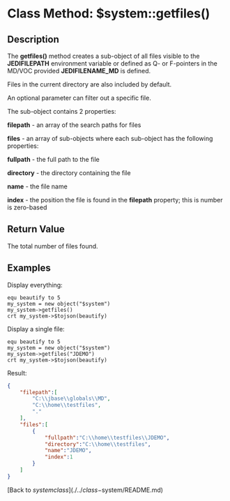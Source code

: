 # Class Method: $system::getfiles()

<PageHeader />

## Description

The **getfiles()** method creates a sub-object of all files visible to the **JEDIFILEPATH** environment variable or defined as Q- or F-pointers in the MD/VOC provided **JEDIFILENAME\_MD** is defined.

Files in the current directory are also included by default.

An optional parameter can filter out a specific file.

The sub-object contains 2 properties:

**filepath** - an array of the search paths for files

**files** - an array of sub-objects where each sub-object has the following properties:

**fullpath** - the full path to the file

**directory** - the directory containing the file

**name** - the file name

**index** - the position the file is found in the **filepath** property; this is number is zero-based

## Return Value

The total number of files found.

## Examples

Display everything:

```
equ beautify to 5
my_system = new object("$system")
my_system->getfiles()
crt my_system->$tojson(beautify)
```

Display a single file:

```
equ beautify to 5
my_system = new object("$system")
my_system->getfiles("JDEMO")
crt my_system->$tojson(beautify)
```

Result:

```json
{
    "filepath":[
        "C:\\jbase\\globals\\MD",
        "C:\\home\\testfiles",
        "."
    ],
    "files":[
        {
            "fullpath":"C:\\home\\testfiles\\JDEMO",
            "directory":"C:\\home\\testfiles",
            "name":"JDEMO",
            "index":1
        }
    ]
}
```

[Back to $system class](./../class-$system/README.md)  

<PageFooter />
